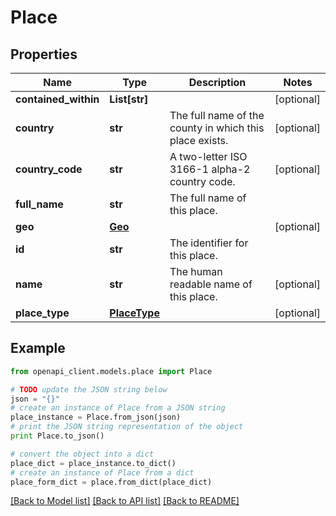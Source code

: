 # Place


## Properties
Name | Type | Description | Notes
------------ | ------------- | ------------- | -------------
**contained_within** | **List[str]** |  | [optional] 
**country** | **str** | The full name of the county in which this place exists. | [optional] 
**country_code** | **str** | A two-letter ISO 3166-1 alpha-2 country code. | [optional] 
**full_name** | **str** | The full name of this place. | 
**geo** | [**Geo**](Geo.md) |  | [optional] 
**id** | **str** | The identifier for this place. | 
**name** | **str** | The human readable name of this place. | [optional] 
**place_type** | [**PlaceType**](PlaceType.md) |  | [optional] 

## Example

```python
from openapi_client.models.place import Place

# TODO update the JSON string below
json = "{}"
# create an instance of Place from a JSON string
place_instance = Place.from_json(json)
# print the JSON string representation of the object
print Place.to_json()

# convert the object into a dict
place_dict = place_instance.to_dict()
# create an instance of Place from a dict
place_form_dict = place.from_dict(place_dict)
```
[[Back to Model list]](../README.md#documentation-for-models) [[Back to API list]](../README.md#documentation-for-api-endpoints) [[Back to README]](../README.md)


